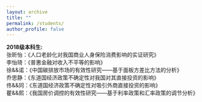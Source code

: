 ```yaml
---
layout: archive
title: ""
permalink: /students/
author_profile: false
---
```


<strong>2018级本科生:</strong>
<br>张昕怡：《人口老龄化对我国商业人身保险消费影响的实证研究》
<br>李怡琦：《普惠金融对收入不平等的影响》
<br>徐&&诺：《中国碳排放市场的有效性研究——基于面板方差比方法的分析》
<br>乔思静：《东道国经济政策不确定性对我国对其直接投资的影响》
<br>佟&&同：《东道国经济政策不确定性对吸引外商直接投资的影响》
<br>瞿&&熙：《我国房价调控的有效性研究——基于利率政策和汇率政策的调节分析》